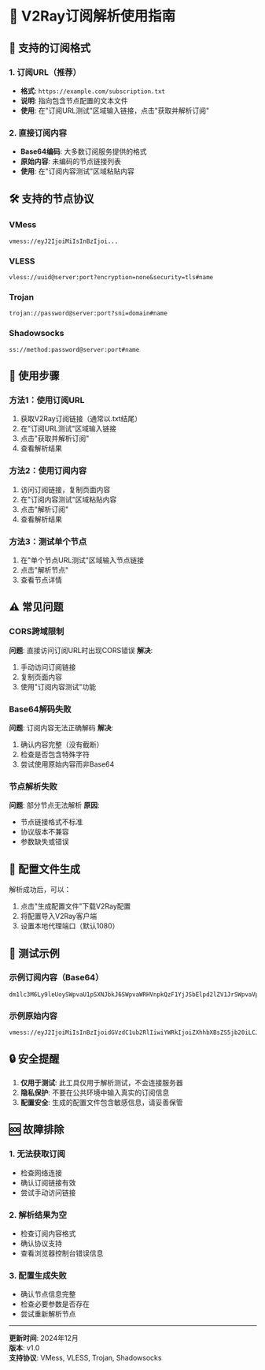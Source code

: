 # 📡 V2Ray订阅解析使用指南

## 🔗 支持的订阅格式

### 1. 订阅URL（推荐）
- **格式**: `https://example.com/subscription.txt`
- **说明**: 指向包含节点配置的文本文件
- **使用**: 在"订阅URL测试"区域输入链接，点击"获取并解析订阅"

### 2. 直接订阅内容
- **Base64编码**: 大多数订阅服务提供的格式
- **原始内容**: 未编码的节点链接列表
- **使用**: 在"订阅内容测试"区域粘贴内容

## 🛠️ 支持的节点协议

### VMess
```
vmess://eyJ2IjoiMiIsInBzIjoi...
```

### VLESS  
```
vless://uuid@server:port?encryption=none&security=tls#name
```

### Trojan
```
trojan://password@server:port?sni=domain#name
```

### Shadowsocks
```
ss://method:password@server:port#name
```

## 🚀 使用步骤

### 方法1：使用订阅URL
1. 获取V2Ray订阅链接（通常以.txt结尾）
2. 在"订阅URL测试"区域输入链接
3. 点击"获取并解析订阅"
4. 查看解析结果

### 方法2：使用订阅内容
1. 访问订阅链接，复制页面内容
2. 在"订阅内容测试"区域粘贴内容
3. 点击"解析订阅"
4. 查看解析结果

### 方法3：测试单个节点
1. 在"单个节点URL测试"区域输入节点链接
2. 点击"解析节点"
3. 查看节点详情

## ⚠️ 常见问题

### CORS跨域限制
**问题**: 直接访问订阅URL时出现CORS错误
**解决**: 
1. 手动访问订阅链接
2. 复制页面内容
3. 使用"订阅内容测试"功能

### Base64解码失败
**问题**: 订阅内容无法正确解码
**解决**:
1. 确认内容完整（没有截断）
2. 检查是否包含特殊字符
3. 尝试使用原始内容而非Base64

### 节点解析失败
**问题**: 部分节点无法解析
**原因**:
- 节点链接格式不标准
- 协议版本不兼容
- 参数缺失或错误

## 🔧 配置文件生成

解析成功后，可以：
1. 点击"生成配置文件"下载V2Ray配置
2. 将配置导入V2Ray客户端
3. 设置本地代理端口（默认1080）

## 📝 测试示例

### 示例订阅内容（Base64）
```
dm1lc3M6Ly9leUoySWpvaU1pSXNJbkJ6SWpvaWRHVnpkQzF1YjJSbElpd2lZV1JrSWpvaVpYaGhiWEJzWlM1amIyMGlMQ0p3YjNKMElqb2lORFF6SWl3aWFXUWlPaUl4TWpNME5UWTNPQzB4TWpNMExURXlNelF0TVRJek5DMHhNak0wTlRZM09EbGhZbU1pZlE9PQ==
```

### 示例原始内容
```
vmess://eyJ2IjoiMiIsInBzIjoidGVzdC1ub2RlIiwiYWRkIjoiZXhhbXBsZS5jb20iLCJwb3J0IjoiNDQzIiwiaWQiOiIxMjM0NTY3OC0xMjM0LTEyMzQtMTIzNC0xMjM0NTY3ODlhYmMifQ==
```

## 🔒 安全提醒

1. **仅用于测试**: 此工具仅用于解析测试，不会连接服务器
2. **隐私保护**: 不要在公共环境中输入真实的订阅信息
3. **配置安全**: 生成的配置文件包含敏感信息，请妥善保管

## 🆘 故障排除

### 1. 无法获取订阅
- 检查网络连接
- 确认订阅链接有效
- 尝试手动访问链接

### 2. 解析结果为空
- 检查订阅内容格式
- 确认协议支持
- 查看浏览器控制台错误信息

### 3. 配置生成失败
- 确认节点信息完整
- 检查必要参数是否存在
- 尝试重新解析节点

---

**更新时间**: 2024年12月  
**版本**: v1.0  
**支持协议**: VMess, VLESS, Trojan, Shadowsocks 